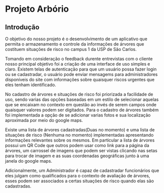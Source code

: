 # Projeto Arbório
 
## Introdução
O objetivo do nosso projeto é o desenvolvimento de um aplicativo que permita o armazenamento e controle da informações de árvores que costituem situações de risco no campus 1 da USP de São Carlos.

Tomando em consideração o feedback durente entrevistas com o cliente nosso principal objetivo foi a criação de uma interface de uso simples e claro. Existem telas de autenticação para que um usuário possa fazer login ou se cadastradar, o usuário pode enviar mensagems para administradores disponíveis do site com informações sobre quaisquer riscos urgentes que eles tenham identificado.

No cadastro de árvores e situações de risco foi priorizada a facilidade de uso, sendo varias das opções baseadas em um estilo de selecionar aquelas que se encaixam no contexto em questão ao invés de serem campos onde quaisquer valores podem ser digitados. Para o cadastro de árvores também foi implementada a opção de se adicionar varias fotos e sua localização aproximada por meio do google maps.

Existe uma lista de árvores cadastradas(Duas no momento) e uma lista de situações de risco (Nenhuma no momento) implementadas apresentando informações relevantes sobre os mesmos. Em particular a lista de árvores possui um QR Code que outros podem usar como link para a página da árvores, um carrossel de imagens que podem ser vistas clicando nas setas para trocar de imagem e as suas coordenadas geográficas junto à uma janela do google maps.

Adicionalmente, um Administrador é capaz de cadastradar funcionários que eles julgam como qualificados para o contexto de avaliação de árvores, esses podem ser associados a certas situações de risco quando elas são cadastradas.
